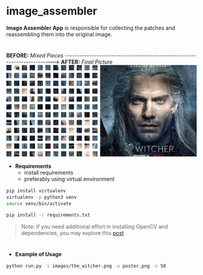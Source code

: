 # image_assembler
**Image Assembler App** is responsible for collecting the patches and reassembling them into the original image.
#
**BEFORE:** _Mixed Pieces_ -------------------------------------------------------------------------> **AFTER:** _Final Picture_
![image_assembler Logo](images/demo_pic.jpg)

* **Requirements**
    * install requirements
    * preferably using virtual environment 
```bash
pip install virtualenv
virtualenv -p python3 venv
source venv/bin/activate
```

```bash
pip install -r requirements.txt
```
> Note: if you need additional effort in installing OpenCV and dependencies, you may explore this [post](https://medium.com/@nuwanprabhath/installing-opencv-in-macos-high-sierra-for-python-3-89c79f0a246a)

#
* **Example of Usage**
```bash
python run.py -i images/the_witcher.png -o poster.png -s 50
```
